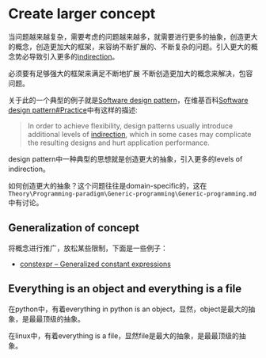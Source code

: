 # Create larger concept



当问题越来越复杂，需要考虑的问题越来越多，就需要进行更多的抽象，创造更大的概念，创造更加大的框架，来容纳不断扩展的、不断复杂的问题。引入更大的概念势必导致引入更多的[indirection](https://en.wikipedia.org/wiki/Indirection)。

必须要有足够强大的框架来满足不断地扩展 不断创造更加大的概念来解决，包容问题。

关于此的一个典型的例子就是[Software design pattern](https://en.wikipedia.org/wiki/Software_design_pattern)，在维基百科[Software design pattern#Practice](https://en.wikipedia.org/wiki/Software_design_pattern#Practice)中有这样的描述:

> In order to achieve flexibility, design patterns usually introduce additional levels of [indirection](https://en.wikipedia.org/wiki/Indirection), which in some cases may complicate the resulting designs and hurt application performance.



design pattern中一种典型的思想就是创造更大的抽象，引入更多的levels of indirection。

如何创造更大的抽象？这个问题往往是domain-specific的，这在`Theory\Programming-paradigm\Generic-programming\Generic-programming.md`中有讨论。



## Generalization of concept

将概念进行推广，放松某些限制，下面是一些例子：

- [constexpr – Generalized constant expressions](https://en.wikipedia.org/wiki/C++11#constexpr_%E2%80%93_Generalized_constant_expressions)



## Everything is an object and everything is a file

在python中，有着everything in python is an object，显然，object是最大的抽象，是最最顶级的抽象。

在linux中，有着everything is a file，显然file是最大的抽象，是最最顶级的抽象。